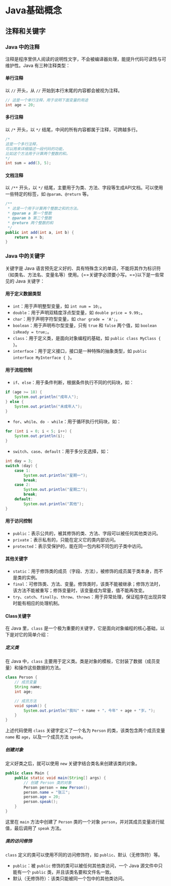 # Java基础概念
## 注释和关键字
### Java 中的注释
注释是程序里供人阅读的说明性文字，不会被编译器处理，能提升代码可读性与可维护性。Java 有三种注释类型：

#### 单行注释
以 `//` 开头，从 `//` 开始到本行末尾的内容都会被视为注释。
```java
// 这是一个单行注释，用于说明下面变量的用途
int age = 20; 
```

#### 多行注释
以 `/*` 开头，以 `*/` 结尾，中间的所有内容都属于注释，可跨越多行。
```java
/* 
这是一个多行注释，
可以用来详细描述一段代码的功能，
比如这个方法用于计算两个整数的和。
*/
int sum = add(3, 5); 
```

#### 文档注释
以 `/**` 开头，以 `*/` 结尾，主要用于为类、方法、字段等生成API文档。可以使用一些特定的标签，如 `@param`、`@return` 等。
```java
/**
 * 这是一个用于计算两个整数之和的方法。
 * @param a 第一个整数
 * @param b 第二个整数
 * @return 两个整数的和
 */
public int add(int a, int b) {
    return a + b;
}
```

### Java 中的关键字
关键字是 Java 语言预先定义好的、具有特殊含义的单词，不能将其作为标识符（如类名、方法名、变量名等）使用。{==关键字必须要小写。==}以下是一些常见的 Java 关键字：

#### 用于定义数据类型
- `int`：用于声明整型变量，如 `int num = 10;`。
- `double`：用于声明双精度浮点型变量，如 `double price = 9.99;`。
- `char`：用于声明字符型变量，如 `char grade = 'A';`。
- `boolean`：用于声明布尔型变量，只有 `true` 和 `false` 两个值，如 `boolean isReady = true;`。
- `class`：用于定义类，是面向对象编程的基础，如 `public class MyClass { }`。
- `interface`：用于定义接口，接口是一种特殊的抽象类型，如 `public interface MyInterface { }`。

#### 用于流程控制
- `if`、`else`：用于条件判断，根据条件执行不同的代码块，如：
```java
if (age >= 18) {
    System.out.println("成年人");
} else {
    System.out.println("未成年人");
}
```
- `for`、`while`、`do - while`：用于循环执行代码块，如：
```java
for (int i = 0; i < 5; i++) {
    System.out.println(i);
}
```
- `switch`、`case`、`default`：用于多分支选择，如：
```java
int day = 3;
switch (day) {
    case 1:
        System.out.println("星期一");
        break;
    case 2:
        System.out.println("星期二");
        break;
    default:
        System.out.println("其他");
}
```

#### 用于访问控制
- `public`：表示公共的，被其修饰的类、方法、字段可以被任何其他类访问。
- `private`：表示私有的，只能在定义它的类内部访问。
- `protected`：表示受保护的，能在同一包内和不同包的子类中访问。

#### 其他关键字
- `static`：用于修饰类的成员（字段、方法），被修饰的成员属于类本身，而不是类的实例。
- `final`：可修饰类、方法、变量。修饰类时，该类不能被继承；修饰方法时，该方法不能被重写；修饰变量时，该变量成为常量，值不能再改变。
- `try`、`catch`、`finally`、`throw`、`throws`：用于异常处理，保证程序在出现异常时能有相应的处理机制。 

#### Class关键字
在 Java 里，`class` 是一个极为重要的关键字，它是面向对象编程的核心基础，以下是对它的简单介绍：

##### 定义类
在 Java 中，`class` 主要用于定义类。类是对象的模板，它封装了数据（成员变量）和操作这些数据的方法。
```java
class Person {
    // 成员变量
    String name;
    int age;

    // 成员方法
    void speak() {
        System.out.println("我叫" + name + "，今年" + age + "岁。");
    }
}
```
上述代码使用 `class` 关键字定义了一个名为 `Person` 的类，该类包含两个成员变量 `name` 和 `age`，以及一个成员方法 `speak`。

##### 创建对象
定义好类之后，就可以使用 `new` 关键字结合类名来创建该类的对象。
```java
public class Main {
    public static void main(String[] args) {
        // 创建 Person 类的对象
        Person person = new Person();
        person.name = "张三";
        person.age = 20;
        person.speak();
    }
}
```
这里在 `main` 方法中创建了 `Person` 类的一个对象 `person`，并对其成员变量进行赋值，最后调用了 `speak` 方法。

##### 类的访问修饰
`class` 定义的类可以使用不同的访问修饰符，如 `public`、默认（无修饰符）等。
- `public`：被 `public` 修饰的类可以被任何其他类访问，一个 Java 源文件中只能有一个 `public` 类，并且该类名要和文件名一致。
- 默认（无修饰符）：该类只能被同一个包中的其他类访问。 